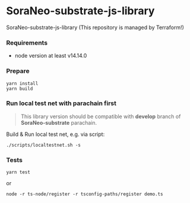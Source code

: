 # SoraNeo-substrate-js-library
SoraNeo-substrate-js-library (This repository is managed by Terraform!)

### Requirements
* node version at least v14.14.0

### Prepare
```
yarn install
yarn build
```

### Run local test net with parachain first

> This library version should be compatible with **develop** branch of **SoraNeo-substrate** parachain.

Build & Run local test net, e.g. via script:
```
./scripts/localtestnet.sh -s
```

### Tests
```
yarn test
```
or
```
node -r ts-node/register -r tsconfig-paths/register demo.ts
```

